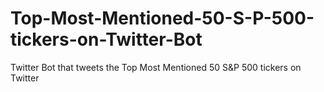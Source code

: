 # Top-Most-Mentioned-50-S-P-500-tickers-on-Twitter-Bot
Twitter Bot that tweets the Top Most Mentioned 50 S&amp;P 500 tickers on Twitter 
